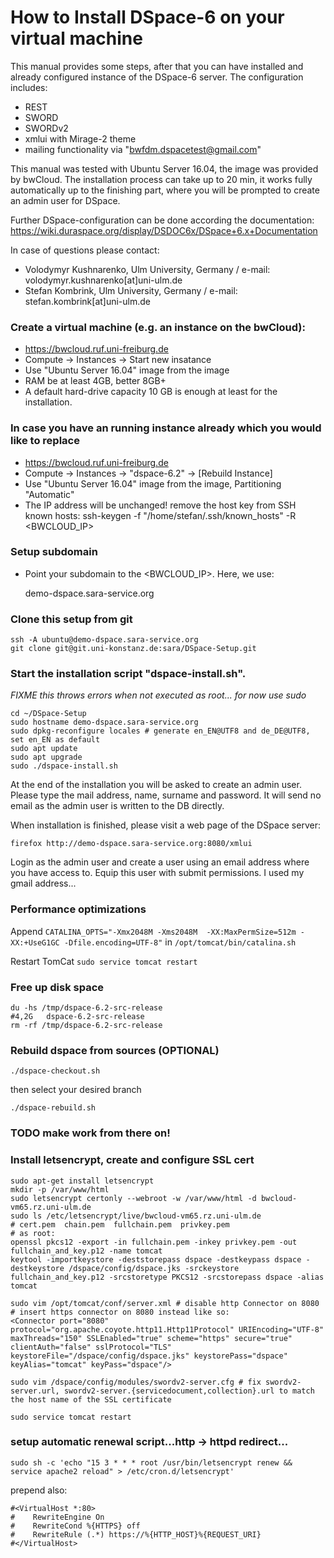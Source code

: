 # How to Install DSpace-6 on your virtual machine

This manual provides some steps, after that you can have installed and already
configured instance of the DSpace-6 server. The configuration includes:
* REST
* SWORD
* SWORDv2
* xmlui with Mirage-2 theme
* mailing functionality via "bwfdm.dspacetest@gmail.com"
 
This manual was tested with Ubuntu Server 16.04, the image was 
provided by bwCloud. The installation process can take up to 20 min, 
it works fully automatically up to the finishing part, where you will be 
prompted to create an admin user for DSpace.

Further DSpace-configuration can be done according the documentation:
https://wiki.duraspace.org/display/DSDOC6x/DSpace+6.x+Documentation

In case of questions please contact:
* Volodymyr Kushnarenko, Ulm University, Germany / e-mail: volodymyr.kushnarenko[at]uni-ulm.de
* Stefan Kombrink, Ulm University, Germany / e-mail: stefan.kombrink[at]uni-ulm.de

### Create a virtual machine (e.g. an instance on the bwCloud):

  * https://bwcloud.ruf.uni-freiburg.de
  * Compute -> Instances -> Start new insatance
  * Use "Ubuntu Server 16.04" image from the image
  * RAM be at least 4GB, better 8GB+
  * A default hard-drive capacity 10 GB is enough at least for the installation.

### In case you have an running instance already which you would like to replace

 * https://bwcloud.ruf.uni-freiburg.de
 * Compute -> Instances -> "dspace-6.2" -> [Rebuild Instance]
 * Use "Ubuntu Server 16.04" image from the image, Partitioning "Automatic"
 * The IP address will be unchanged!
   remove the host key from SSH known hosts:
   ssh-keygen -f "/home/stefan/.ssh/known_hosts" -R <BWCLOUD_IP>

### Setup subdomain
 * Point your subdomain to the <BWCLOUD_IP>. Here, we use: 

     demo-dspace.sara-service.org

### Clone this setup from git
```
ssh -A ubuntu@demo-dspace.sara-service.org
git clone git@git.uni-konstanz.de:sara/DSpace-Setup.git
```

### Start the installation script "dspace-install.sh". 
*FIXME this throws errors when not executed as root... for now use sudo*

```
cd ~/DSpace-Setup
sudo hostname demo-dspace.sara-service.org
sudo dpkg-reconfigure locales # generate en_EN@UTF8 and de_DE@UTF8, set en_EN as default
sudo apt update
sudo apt upgrade
sudo ./dspace-install.sh
```

At the end of the installation you will be asked to create an admin user. 
Please type the mail address, name, surname and password.
It will send no email as the admin user is written to the DB directly.

When installation is finished, please visit a web page of the DSpace server:

`firefox http://demo-dspace.sara-service.org:8080/xmlui`

Login as the admin user and create a user using an email address where you have access to.
Equip this user with submit permissions. I used my gmail address...

### Performance optimizations
Append
`CATALINA_OPTS="-Xmx2048M -Xms2048M  -XX:MaxPermSize=512m -XX:+UseG1GC -Dfile.encoding=UTF-8"`
in
`/opt/tomcat/bin/catalina.sh`

Restart TomCat
`sudo service tomcat restart`

### Free up disk space
```
du -hs /tmp/dspace-6.2-src-release
#4,2G	dspace-6.2-src-release
rm -rf /tmp/dspace-6.2-src-release
```

### Rebuild dspace from sources (OPTIONAL)
`./dspace-checkout.sh`

then select your desired branch

`./dspace-rebuild.sh`


### TODO make work from there on!

### Install letsencrypt, create and configure SSL cert
```
sudo apt-get install letsencrypt
mkdir -p /var/www/html
sudo letsencrypt certonly --webroot -w /var/www/html -d bwcloud-vm65.rz.uni-ulm.de
sudo ls /etc/letsencrypt/live/bwcloud-vm65.rz.uni-ulm.de
# cert.pem  chain.pem  fullchain.pem  privkey.pem
# as root:
openssl pkcs12 -export -in fullchain.pem -inkey privkey.pem -out fullchain_and_key.p12 -name tomcat
keytool -importkeystore -deststorepass dspace -destkeypass dspace -destkeystore /dspace/config/dspace.jks -srckeystore fullchain_and_key.p12 -srcstoretype PKCS12 -srcstorepass dspace -alias tomcat

sudo vim /opt/tomcat/conf/server.xml # disable http Connector on 8080
# insert https connector on 8080 instead like so:
<Connector port="8080" protocol="org.apache.coyote.http11.Http11Protocol" URIEncoding="UTF-8" maxThreads="150" SSLEnabled="true" scheme="https" secure="true" clientAuth="false" sslProtocol="TLS" keystoreFile="/dspace/config/dspace.jks" keystorePass="dspace" keyAlias="tomcat" keyPass="dspace"/>

sudo vim /dspace/config/modules/swordv2-server.cfg # fix swordv2-server.url, swordv2-server.{servicedocument,collection}.url to match the host name of the SSL certificate

sudo service tomcat restart
```

### setup automatic renewal script...http -> httpd redirect...
`sudo sh -c 'echo "15 3 * * * root /usr/bin/letsencrypt renew && service apache2 reload" > /etc/cron.d/letsencrypt'`

prepend also:
```
#<VirtualHost *:80>
#    RewriteEngine On
#    RewriteCond %{HTTPS} off
#    RewriteRule (.*) https://%{HTTP_HOST}%{REQUEST_URI}
#</VirtualHost>
```
